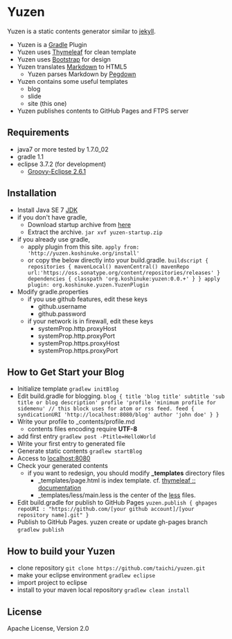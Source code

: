# Yuzen

Yuzen is a static contents generator similar to [jekyll](https://github.com/mojombo/jekyll).

* Yuzen is a [Gradle](http://gradle.org/) Plugin
* Yuzen uses [Thymeleaf](http://www.thymeleaf.org/) for clean template
* Yuzen uses [Bootstrap](http://twitter.github.com/bootstrap/) for design
* Yuzen translates [Markdown](http://daringfireball.net/projects/markdown/) to HTML5
    * Yuzen parses Markdown by [Pegdown](https://github.com/sirthias/pegdown/)
* Yuzen contains some useful templates
    * blog
    * slide
    * site (this one)
* Yuzen publishes contents to GitHub Pages and FTPS server


## Requirements
* java7 or more tested by 1.7.0_02
* gradle 1.1
* eclipse 3.7.2 (for development)
    * [Groovy-Eclipse 2.6.1](http://groovy.codehaus.org/Eclipse+Plugin)

## Installation
* Install Java SE 7 [JDK](http://www.oracle.com/technetwork/java/javase/downloads/)
* if you don't have gradle,
    * Download startup archive from [here](https://github.com/taichi/yuzen/downloads)
    * Extract the archive.
        `jar xvf yuzen-startup.zip`  
* if you already use gradle,
    * apply plugin from this site.
        `apply from: 'http://yuzen.koshinuke.org/install'`
    * or copy the below directly into your build.gradle.
        `buildscript {
            repositories {
                mavenLocal()
                mavenCentral()
                mavenRepo url:'https://oss.sonatype.org/content/repositories/releases'
            }
            dependencies {
                classpath 'org.koshinuke:yuzen:0.0.+'
            }
        }
        apply plugin: org.koshinuke.yuzen.YuzenPlugin
        `  
* Modify gradle.properties
    * if you use github features, edit these keys
        * github.username
        * github.password
    * if your network is in firewall, edit these keys
        * systemProp.http.proxyHost
        * systemProp.http.proxyPort
        * systemProp.https.proxyHost
        * systemProp.https.proxyPort

## How to Get Start your Blog
* Initialize template
    `gradlew initBlog`  
* Edit build.gradle for blogging.
    `blog {
         title 'blog title'
         subtitle 'sub title or blog description'
         profile 'profile 'minimum profile for sidemenu'
         // this block uses for atom or rss feed.
         feed {
             syndicationURI 'http://localhost:8080/blog'
             author 'john doe'
         }
     }
    `  
* Write your profile to _contents/profile.md
    * contents files encoding require **UTF-8**
* add first entry
    `gradlew post -Ptitle=HelloWorld`  
* Write your first entry to generated file
* Generate static contents
    `gradlew startBlog`  
* Access to [localhost:8080](http://localhost:8080)
* Check your generated contents
    * if you want to redesign, you should modify **_templates** directory files
        * _templates/page.html is index template. cf. [thymeleaf :: documentation](http://www.thymeleaf.org/documentation.html)
        * _templates/less/main.less is the center of the [less](http://lesscss.org/) files.
* Edit build.gradle for publish to GitHub Pages
    `yuzen.publish {
        ghpages repoURI : "https://github.com/[your github account]/[your repository name].git"
    }`  
* Publish to GitHub Pages. yuzen create or update gh-pages branch
    `gradlew publish`  


## How to build your Yuzen
* clone repository
    `git clone https://github.com/taichi/yuzen.git`  
* make your eclipse environment
    `gradlew eclipse`  
* import project to eclipse
* install to your maven local repository
    `gradlew clean install`  

## License
Apache License, Version 2.0
